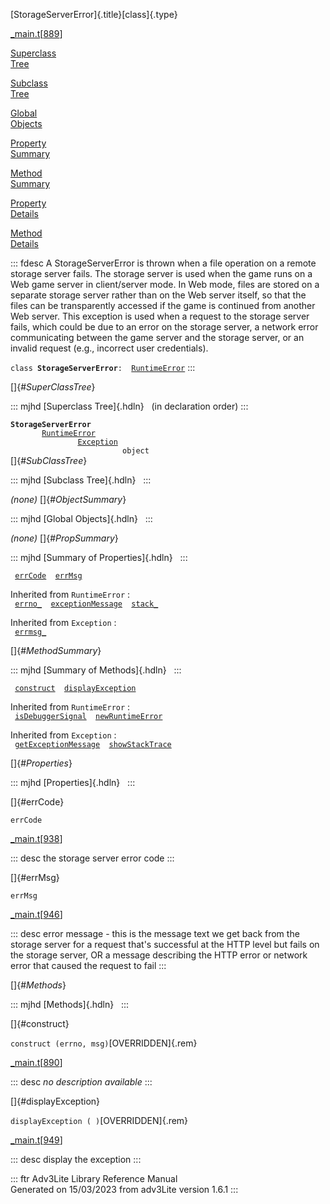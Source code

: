 [StorageServerError]{.title}[class]{.type}

[\_main.t](../file/_main.t.html)\[[889](../source/_main.t.html#889)\]

[Superclass\
Tree](#_SuperClassTree_)

[Subclass\
Tree](#_SubClassTree_)

[Global\
Objects](#_ObjectSummary_)

[Property\
Summary](#_PropSummary_)

[Method\
Summary](#_MethodSummary_)

[Property\
Details](#_Properties_)

[Method\
Details](#_Methods_)

::: fdesc
A StorageServerError is thrown when a file operation on a remote storage
server fails. The storage server is used when the game runs on a Web
game server in client/server mode. In Web mode, files are stored on a
separate storage server rather than on the Web server itself, so that
the files can be transparently accessed if the game is continued from
another Web server. This exception is used when a request to the storage
server fails, which could be due to an error on the storage server, a
network error communicating between the game server and the storage
server, or an invalid request (e.g., incorrect user credentials).

`class `**`StorageServerError`**` :   `[`RuntimeError`](../object/RuntimeError.html)
:::

[]{#_SuperClassTree_}

::: mjhd
[Superclass Tree]{.hdln}   (in declaration order)
:::

**`StorageServerError`**\
`         `[`RuntimeError`](../object/RuntimeError.html)\
`                 `[`Exception`](../object/Exception.html)\
`                         object`\
[]{#_SubClassTree_}

::: mjhd
[Subclass Tree]{.hdln}  
:::

*(none)* []{#_ObjectSummary_}

::: mjhd
[Global Objects]{.hdln}  
:::

*(none)* []{#_PropSummary_}

::: mjhd
[Summary of Properties]{.hdln}  
:::

` `[`errCode`](#errCode)`  `[`errMsg`](#errMsg)`  `

Inherited from `RuntimeError` :\
` `[`errno_`](../object/RuntimeError.html#errno_)`  `[`exceptionMessage`](../object/RuntimeError.html#exceptionMessage)`  `[`stack_`](../object/RuntimeError.html#stack_)`  `

Inherited from `Exception` :\
` `[`errmsg_`](../object/Exception.html#errmsg_)`  `

[]{#_MethodSummary_}

::: mjhd
[Summary of Methods]{.hdln}  
:::

` `[`construct`](#construct)`  `[`displayException`](#displayException)`  `

Inherited from `RuntimeError` :\
` `[`isDebuggerSignal`](../object/RuntimeError.html#isDebuggerSignal)`  `[`newRuntimeError`](../object/RuntimeError.html#newRuntimeError)`  `

Inherited from `Exception` :\
` `[`getExceptionMessage`](../object/Exception.html#getExceptionMessage)`  `[`showStackTrace`](../object/Exception.html#showStackTrace)`  `

[]{#_Properties_}

::: mjhd
[Properties]{.hdln}  
:::

[]{#errCode}

`errCode`

[\_main.t](../file/_main.t.html)\[[938](../source/_main.t.html#938)\]

::: desc
the storage server error code
:::

[]{#errMsg}

`errMsg`

[\_main.t](../file/_main.t.html)\[[946](../source/_main.t.html#946)\]

::: desc
error message - this is the message text we get back from the storage
server for a request that\'s successful at the HTTP level but fails on
the storage server, OR a message describing the HTTP error or network
error that caused the request to fail
:::

[]{#_Methods_}

::: mjhd
[Methods]{.hdln}  
:::

[]{#construct}

`construct (errno, msg)`[OVERRIDDEN]{.rem}

[\_main.t](../file/_main.t.html)\[[890](../source/_main.t.html#890)\]

::: desc
*no description available*
:::

[]{#displayException}

`displayException ( )`[OVERRIDDEN]{.rem}

[\_main.t](../file/_main.t.html)\[[949](../source/_main.t.html#949)\]

::: desc
display the exception
:::

::: ftr
Adv3Lite Library Reference Manual\
Generated on 15/03/2023 from adv3Lite version 1.6.1
:::
